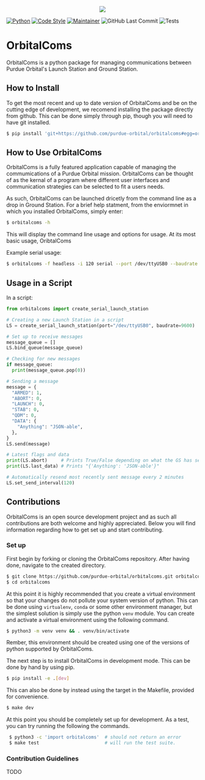 <p align="center">
  <img src="https://images.squarespace-cdn.com/content/v1/56ce2044d210b8716143af3a/1521699104186-NCS4AA7ZIS0HFGQP1VMZ/Logo1.png?format=1500w">
</p>


[![Python](https://img.shields.io/badge/Python-3776AB?logo=python&logoColor=white)](https://www.python.org/)
[![Code Style](https://img.shields.io/badge/code%20style-black-000000.svg)](https://github.com/psf/black)
[![Maintainer](https://img.shields.io/badge/Maintainer-purdue--orbital-brightgreen)](https://github.com/purdue-orbital)
![GitHub Last Commit](https://img.shields.io/github/last-commit/purdue-orbital/orbitalcoms)
![Tests](https://github.com/purdue-orbital/orbitalcoms/actions/workflows/tests.yml/badge.svg)

# OrbitalComs

OrbitalComs is a python package for managing communications between Purdue Orbital's Launch Station and Ground Station.

## How to Install

To get the most recent and up to date version of OrbitalComs and be on the cutting edge of development, we recomend installing the package directly from github. This can be done simply through pip, though you will need to have git installed.

```sh
$ pip install 'git+https://github.com/purdue-orbital/orbitalcoms#egg=orbitalcoms'
```


## How to Use OrbitalComs

OrbitalComs is a fully featured application capable of managing the commumications of a Purdue Orbital mission. OrbitalComs can be thought of as the kernal of a program where different user interfaces and communication strategies can be selected to fit a users needs.

As such, OrbitalComs can be launched dricetly from the command line as a drop in Ground Station. For a brief help statment, from the enviormnet in which you installed OrbitalComs, simply enter:

```sh
$ orbitalcoms -h
```

This will display the command line usage and options for usage. At its most basic usage, OribtalComs

Example serial usage:
```sh
$ orbitalcoms -f headless -i 120 serial --port /dev/ttyUSB0 --baudrate 9600
```


## Usage in a Script

In a script:
```py
from orbitalcoms import create_serial_launch_station

# Creating a new Launch Station in a script
LS = create_serial_launch_station(port="/dev/ttyUSB0", baudrate=9600)

# Set up to receive messages
message_queue = []
LS.bind_queue(message_queue)

# Checking for new messages
if message_queue:
  print(message_queue.pop(0))

# Sending a message
message = {
  "ARMED": 1,
  "ABORT": 0,
  "LAUNCH": 0,
  "STAB": 0,
  "QDM": 0,
  "DATA": {
    "Anything": "JSON-able",
  },
}
LS.send(message)

# Latest flags and data
print(LS.abort)     # Prints True/False depending on what the GS has sent
print(LS.last_data) # Prints "{'Anything': 'JSON-able'}"

# Automatically resend most recently sent message every 2 minutes
LS.set_send_interval(120)
```

## Contributions

OrbitalComs is an open source development project and as such all contributions are both welcome and highly appreciated. Below you will find information regarding how to get set up and start contributing.

### Set up

First begin by forking or cloning the OrbitalComs repository. After having done, navigate to the created directory.

```sh
$ git clone https://github.com/purdue-orbital/orbitalcoms.git orbitalcoms
$ cd orbitalcoms
```

At this point it is highly recommended that you create a virtual environment so that your changes do not pollute your system version of python. This can be done using `virtualenv`, `conda` or some other environment manager, but the simplest solution is simply use the python `venv` module.
You can create and activate a virtual environment using the following command.

```sh
$ python3 -m venv venv && . venv/bin/activate
```

Rember, this environment should be created using one of the versions of python supported by OrbitalComs.

The next step is to install OrbitalComs in development mode. This can be done by hand by using pip.

```sh
$ pip install -e .[dev]
```

This can also be done by instead using the target in the Makefile, provided for convenience.

```sh
$ make dev
```

At this point you should be completely set up for development. As a test, you can try running the following the commands.

```sh
 $ python3 -c 'import orbitalcoms'  # should not return an error
 $ make test                        # will run the test suite.
 ```


### Contribution Guidelines

TODO
